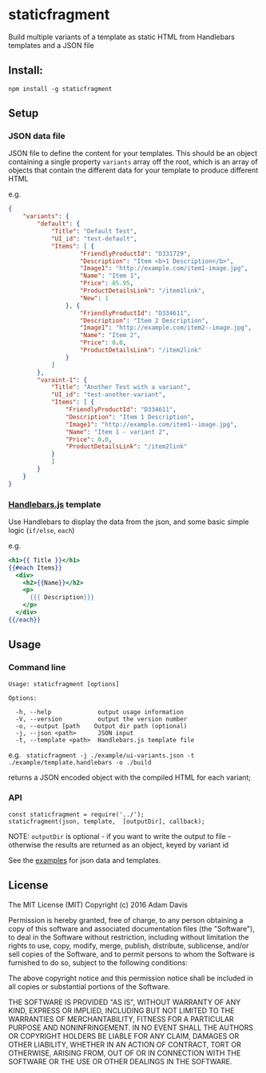 # staticfragment
Build multiple variants of a template as static HTML from Handlebars templates and a JSON file

## Install:
`npm install -g staticfragment`


## Setup

### JSON data file
 JSON file to define the content for your templates. This should be an object containing a single property `variants` array off the root, which is an array of objects that contain the different data for your template to produce different HTML

e.g.
``` json
{
    "variants": {
        "default": {
            "Title": "Default Test",
            "UI_id": "test-default",
            "Items": [ {
                    "FriendlyProductId": "D331729",
                    "Description": "Item <b>1 Description</b>",
                    "Image1": "http://example.com/item1-image.jpg",
                    "Name": "Item 1",
                    "Price": 85.95,
                    "ProductDetailsLink": "/item1link",
                    "New": 1
                }, {
                    "FriendlyProductId": "D334611",
                    "Description": "Item 2 Description",
                    "Image1": "http://example.com/item2--image.jpg",
                    "Name": "Item 2",
                    "Price": 0.0,
                    "ProductDetailsLink": "/item2link"
                }
            ]
        },
        "varaint-1": {
            "Title": "Another Test with a variant",
            "UI_id": "test-another-variant",
            "Items": [ {
                "FriendlyProductId": "D334611",
                "Description": "Item 1 Description",
                "Image1": "http://example.com/item1--image.jpg",
                "Name": "Item 1 - variant 2",
                "Price": 0.0,
                "ProductDetailsLink": "/item2link"
            }
            ]
        }
    }
}
```

### [Handlebars.js](http://handlebarsjs.com) template
Use Handlebars to display the data from the json, and some basic simple logic (`if/else`, `each`)

e.g.
```handlebars
<h1>{{ Title }}</h1>
{{#each Items}}
  <div>
    <h2>{{Name}}</h2>
    <p>
      {{{ Description}}}
    </p>
  </div>
{{/each}}

```





## Usage

### Command line
```
Usage: staticfragment [options]

Options:

  -h, --help             output usage information
  -V, --version          output the version number
  -o, --output [path    Output dir path (optional)
  -j, --json <path>      JSON input
  -t, --template <path>  Handlebars.js template file
  ```

  e.g.
  ` staticfragment -j ./example/ui-variants.json -t ./example/template.handlebars -o ./build`

returns a JSON encoded object with the compiled HTML for each variant;



  ### API
  ```
  const staticfragment = require('../');
  staticfragment(json, template,  [outputDir], callback);
  ```

NOTE: `outputDir` is optional - if you want to write the output to file - otherwise the results are returned as an object, keyed by variant id


  See the [examples](./example) for json data and templates.


  ## License
  The MIT License (MIT)
  Copyright (c) 2016 Adam Davis

  Permission is hereby granted, free of charge, to any person obtaining a copy of this software and associated documentation files (the "Software"), to deal in the Software without restriction, including without limitation the rights to use, copy, modify, merge, publish, distribute, sublicense, and/or sell copies of the Software, and to permit persons to whom the Software is furnished to do so, subject to the following conditions:

  The above copyright notice and this permission notice shall be included in all copies or substantial portions of the Software.

  THE SOFTWARE IS PROVIDED "AS IS", WITHOUT WARRANTY OF ANY KIND, EXPRESS OR IMPLIED, INCLUDING BUT NOT LIMITED TO THE WARRANTIES OF MERCHANTABILITY, FITNESS FOR A PARTICULAR PURPOSE AND NONINFRINGEMENT. IN NO EVENT SHALL THE AUTHORS OR COPYRIGHT HOLDERS BE LIABLE FOR ANY CLAIM, DAMAGES OR OTHER LIABILITY, WHETHER IN AN ACTION OF CONTRACT, TORT OR OTHERWISE, ARISING FROM, OUT OF OR IN CONNECTION WITH THE SOFTWARE OR THE USE OR OTHER DEALINGS IN THE SOFTWARE.
